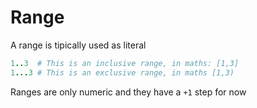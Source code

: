 # Range

A range is tipically used as literal

```Ruby
1..3  # This is an inclusive range, in maths: [1,3]
1...3 # This is an exclusive range, in maths [1,3)
```

Ranges are only numeric and they have a `+1` step for now
